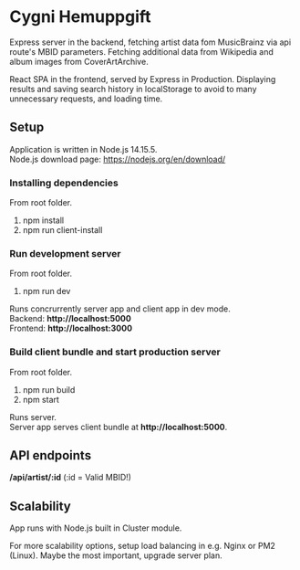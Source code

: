 # Cygni Hemuppgift

Express server in the backend, fetching artist data fom MusicBrainz via api route's MBID parameters. Fetching additional data from Wikipedia and album images from CoverArtArchive.

React SPA in the frontend, served by Express in Production. Displaying results and saving search history in localStorage to avoid to many unnecessary requests, and loading time.

## Setup

Application is written in Node.js 14.15.5.  
Node.js download page: https://nodejs.org/en/download/

### Installing dependencies

From root folder.

1. npm install
1. npm run client-install

### Run development server

From root folder.

1. npm run dev

Runs concrurrently server app and client app in dev mode.  
Backend: **http://localhost:5000**  
Frontend: **http://localhost:3000**  

### Build client bundle and start production server

From root folder.

1. npm run build
1. npm start

Runs server.  
Server app serves client bundle at **http://localhost:5000**.

## API endpoints

**/api/artist/:id** (:id = Valid MBID!)

## Scalability

App runs with Node.js built in Cluster module. 

For more scalability options, setup load balancing in e.g. Nginx or PM2 (Linux). Maybe the most important, upgrade server plan.
